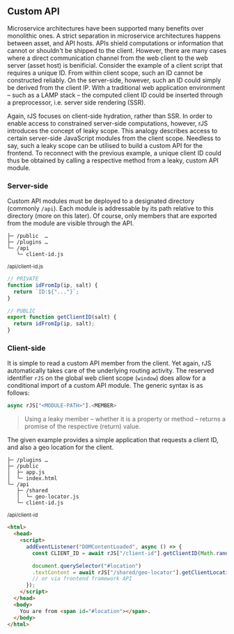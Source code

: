 ## Custom API

Microservice architectures have been supported many benefits over monolithic ones. A strict separation in microservice architectures happens between asset, and API hosts. APIs shield computations or information that cannot or shouldn't be shipped to the client. However, there are many cases where a direct communication channel from the web client to the web server (asset host) is benificial. Consider the example of a client script that requires a unique ID. From within client scope, such an ID cannot be constructed reliably. On the server-side, however, such an ID could simply be derived from the client IP. With a traditional web application environment – such as a LAMP stack – the computed client ID could be inserted through a preprocessor, i.e. server side rendering (SSR).

Again, rJS focuses on client-side hydration, rather than SSR. In order to enable access to constrained server-side computations, however, rJS introduces the concept of leaky scope. This analogy describes access to certain server-side JavaScript modules from the client scope. Needless to say, such a leaky scope can be utilised to build a custom API for the frontend. To reconnect with the previous example, a unique client ID could thus be obtained by calling a respective method from a leaky, custom API module.

### Server-side

Custom API modules must be deployed to a designated directory (commonly `/api`). Each module is addressable by its path relative to this directory (more on this later). Of course, only members that are exported from the module are visible through the API.

``` console
├─ /public  …
├─ /plugins …
└─ /api
   └─ client-id.js
```

<small class="docs-filename">/api/client-id.js</small>

``` js
// PRIVATE
function idFromIp(ip, salt) {
  return `ID:${"..."}`;
}

// PUBLIC
export function getClientID(salt) {
  return idFromIp(ip, salt);
}
```

### Client-side

It is simple to read a custom API member from the client. Yet again, rJS automatically takes care of the underlying routing activity. The reserved identifier `rJS` on the global web client scope (`window`) does allow for a conditional import of a custom API module. The generic syntax is as follows:

``` ts
async rJS["<MODULE-PATH>"].<MEMBER>
```

> Using a leaky member – whether it is a property or method – returns a promise of the respective (return) value.

The given example provides a simple application that requests a client ID, and also a geo location for the client.

``` console
├─ /plugins …
├─ /public
│  ├─ app.js
│  └─ index.html
└─ /api
   ├─ /shared
   │  └─ geo-locator.js
   └─ client-id.js
```

<small class="docs-filename">/api/client-id</small>

``` html
<html>
  <head>
    <script>
      addEventListener("DOMContentLoaded", async () => {
        const CLIENT_ID = await rJS["/client-id"].getClientID(Math.random() * 1000);

        document.querySelector("#location")
        .textContent = await rJS["/shared/geo-locator"].getClientLocation();
        // or via frontend framework API
      });
    </script>
  </head>
  <body>
    You are from <span id="#location"></span>.
  </body>
</html>
```